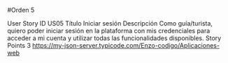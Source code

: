 #Orden
5

User Story ID
US05
Título
Iniciar sesión
Descripción
Como guía/turista, quiero poder iniciar sesión en la plataforma con mis credenciales para acceder a mi cuenta y utilizar todas las funcionalidades disponibles.
Story Points
3
https://my-json-server.typicode.com/Enzo-codigo/Aplicaciones-web